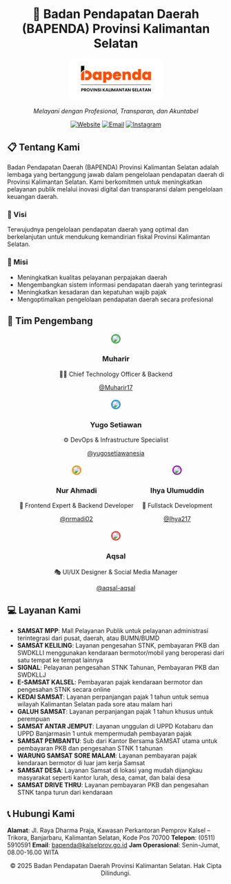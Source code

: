 <div align="center">

# 🏢 Badan Pendapatan Daerah (BAPENDA) Provinsi Kalimantan Selatan

<img src="Logo.png" alt="Bapenda Kalsel Logo" width="200" style="background-color: white; padding: 10px; border-radius: 10px;">

*Melayani dengan Profesional, Transparan, dan Akuntabel*

[![Website](https://img.shields.io/badge/Website-bapenda.kalselprov.go.id-blue?style=for-the-badge)](https://bapenda.kalselprov.go.id)
[![Email](https://img.shields.io/badge/Email-bapenda@kalselprov.go.id-red?style=for-the-badge)](mailto:bapenda@kalselprov.go.id)
[![Instagram](https://img.shields.io/badge/Instagram-@bapendaprovkalselofficial-purple?style=for-the-badge&logo=instagram)](https://www.instagram.com/bapendaprovkalselofficial/?hl=en)

</div>

## 📋 Tentang Kami

Badan Pendapatan Daerah (BAPENDA) Provinsi Kalimantan Selatan adalah lembaga yang bertanggung jawab dalam pengelolaan pendapatan daerah di Provinsi Kalimantan Selatan. Kami berkomitmen untuk meningkatkan pelayanan publik melalui inovasi digital dan transparansi dalam pengelolaan keuangan daerah.

### 🎯 Visi

Terwujudnya pengelolaan pendapatan daerah yang optimal dan berkelanjutan untuk mendukung kemandirian fiskal Provinsi Kalimantan Selatan.

### 🚀 Misi

- Meningkatkan kualitas pelayanan perpajakan daerah
- Mengembangkan sistem informasi pendapatan daerah yang terintegrasi
- Meningkatkan kesadaran dan kepatuhan wajib pajak
- Mengoptimalkan pengelolaan pendapatan daerah secara profesional

## 👥 Tim Pengembang

<div align="center" style="display: flex; flex-wrap: wrap; justify-content: center; gap: 20px;">

<div align="center">
  <img src="https://github.com/Muharir17.png" width="100" style="border-radius: 50%; border: 3px solid #4CAF50;">
  <h3>Muharir</h3>
  <p>👨‍💻 Chief Technology Officer & Backend</p>
  <a href="https://github.com/Muharir17">@Muharir17</a>
</div>

<div align="center">
  <img src="https://github.com/yugosetiawanesia.png" width="100" style="border-radius: 50%; border: 3px solid #2196F3;">
  <h3>Yugo Setiawan</h3>
  <p>⚙️ DevOps & Infrastructure Specialist</p>
  <a href="https://github.com/yugosetiawanesia">@yugosetiawanesia</a>
</div>

<div align="center">
  <img src="https://github.com/nrmadi02.png" width="100" style="border-radius: 50%; border: 3px solid #FF9800;">
  <h3>Nur Ahmadi</h3>
  <p>🎨 Frontend Expert & Backend Developer</p>
  <a href="https://github.com/nrmadi02">@nrmadi02</a>
</div>

<div align="center">
  <img src="https://github.com/Ihya217.png" width="100" style="border-radius: 50%; border: 3px solid #9C27B0;">
  <h3>Ihya Ulumuddin</h3>
  <p>🔄 Fullstack Development</p>
  <a href="https://github.com/Ihya217">@Ihya217</a>
</div>

<div align="center">
  <img src="https://github.com/aqsal-aqsal.png" width="100" style="border-radius: 50%; border: 3px solid #F44336;">
  <h3>Aqsal</h3>
  <p>🎭 UI/UX Designer & Social Media Manager</p>
  <a href="https://github.com/aqsal-aqsal">@aqsal-aqsal</a>
</div>

</div>

## 💻 Layanan Kami

- **SAMSAT MPP**: Mall Pelayanan Publik untuk pelayanan administrasi terintegrasi dari pusat, daerah, atau BUMN/BUMD
- **SAMSAT KELILING**: Layanan pengesahan STNK, pembayaran PKB dan SWDKLLI menggunakan kendaraan bermotor/mobil yang beroperasi dari satu tempat ke tempat lainnya
- **SIGNAL**: Pelayanan pengesahan STNK Tahunan, Pembayaran PKB dan SWDKLLJ
- **E-SAMSAT KALSEL**: Pembayaran pajak kendaraan bermotor dan pengesahan STNK secara online
- **KEDAI SAMSAT**: Layanan perpanjangan pajak 1 tahun untuk semua wilayah Kalimantan Selatan pada sore atau malam hari
- **GALUH SAMSAT**: Layanan perpanjangan pajak 1 tahun khusus untuk perempuan
- **SAMSAT ANTAR JEMPUT**: Layanan unggulan di UPPD Kotabaru dan UPPD Banjarmasin 1 untuk mempermudah pembayaran pajak
- **SAMSAT PEMBANTU**: Sub dari Kantor Bersama SAMSAT utama untuk pembayaran PKB dan pengesahan STNK 1 tahunan
- **WARUNG SAMSAT SORE MALAM**: Layanan pembayaran pajak kendaraan bermotor di luar jam kerja Samsat
- **SAMSAT DESA**: Layanan Samsat di lokasi yang mudah dijangkau masyarakat seperti kantor lurah, desa, camat, dan balai desa
- **SAMSAT DRIVE THRU**: Layanan pembayaran PKB dan pengesahan STNK tanpa turun dari kendaraan

## 📞 Hubungi Kami

**Alamat**: Jl. Raya Dharma Praja, Kawasan Perkantoran Pemprov Kalsel – Trikora, Banjarbaru, Kalimantan Selatan, Kode Pos 70700
**Telepon**: (0511) 5910591
**Email**: bapenda@kalselprov.go.id
**Jam Operasional**: Senin-Jumat, 08.00-16.00 WITA

<div align="center">

© 2025 Badan Pendapatan Daerah Provinsi Kalimantan Selatan. Hak Cipta Dilindungi.

</div>
